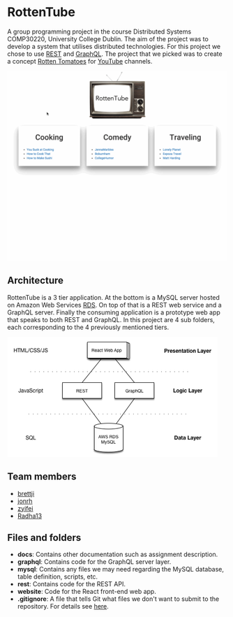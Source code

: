 # RottenTube
A group programming project in the course Distributed Systems COMP30220,
University College Dublin. The aim of the project was to develop a system that
utilises distributed technologies. For this project we chose to use
[REST](https://en.wikipedia.org/wiki/Representational_state_transfer) and
[GraphQL](http://graphql.org/). The project that we picked was to create a
concept [Rotten Tomatoes](http://www.rottentomatoes.com/) for
[YouTube](https://www.youtube.com/) channels.

![Example usage of the site](https://raw.githubusercontent.com/jonrh/rotten-tube/master/docs/rottenTubeGif.gif)

## Architecture
RottenTube is a 3 tier application. At the bottom is a MySQL server hosted on 
Amazon Web Services [RDS](https://aws.amazon.com/rds/). On top of that is a 
REST web service and a GraphQL server. Finally the consuming application is a 
prototype web app that speaks to both REST and GraphQL. In this project are 4 
sub folders, each corresponding to the 4 previously mentioned tiers.

![System Architecture](https://raw.githubusercontent.com/jonrh/rotten-tube/master/docs/architecture.png)

## Team members
* [brettji](https://github.com/brettji)
* [jonrh](https://github.com/jonrh)
* [zyifei](https://github.com/zyifei)
* [Radha13](https://github.com/Radha13)

## Files and folders
* **docs**: Contains other documentation such as assignment description. 
* **graphql**: Contains code for the GraphQL server layer.
* **mysql**: Contains any files we may need regarding the MySQL database, table 
definition, scripts, etc.
* **rest**: Contains code for the REST API.
* **website**: Code for the React front-end web app.
* **.gitignore**: A file that tells Git what files we don't want to submit to 
the repository. For details see [here](http://git-scm.com/docs/gitignore).
